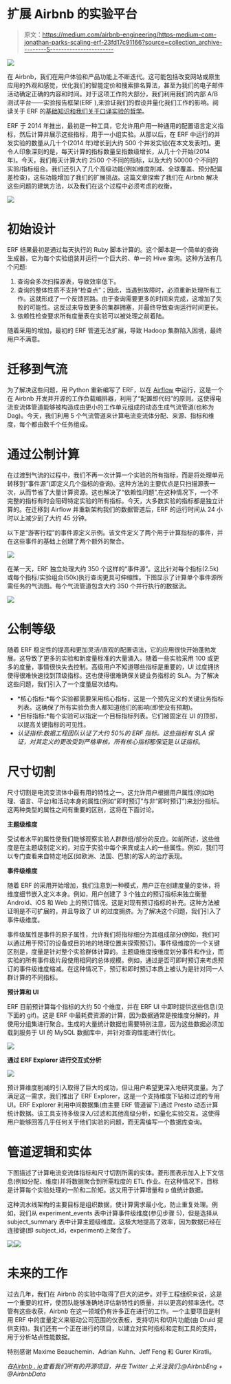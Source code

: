 # 扩展 Airbnb 的实验平台

> 原文：<https://medium.com/airbnb-engineering/https-medium-com-jonathan-parks-scaling-erf-23fd17c91166?source=collection_archive---------5----------------------->

![](img/a65062ec3d7625c15219bee52964d2ed.png)

在 Airbnb，我们在用户体验和产品功能上不断迭代。这可能包括改变网站或原生应用的外观和感觉，优化我们的智能定价和搜索排名算法，甚至为我们的电子邮件活动确定正确的内容和时间。对于这项工作的大部分，我们利用我们的内部 A/B 测试平台——实验报告框架(ERF ),来验证我们的假设并量化我们工作的影响。阅读关于 ERF 的[基础知识和我们关于口译实验的](/airbnb-engineering/experiment-reporting-framework-4e3fcd29e6c0)[哲学](/airbnb-engineering/4-principles-for-making-experimentation-count-7a5f1a5268a)。

ERF 于 2014 年推出，最初是一种工具，它允许用户用一种通用的配置语言定义指标，然后计算并展示这些指标，用于一小组实验。从那以后，在 ERF 中运行的并发实验的数量从几十个(2014 年)增长到大约 500 个并发实验(在本文发表时)。更令人印象深刻的是，每天计算的指标数量呈指数级增长，从几十个开始(2014 年)。今天，我们每天计算大约 2500 个不同的指标，以及大约 50000 个不同的实验/指标组合。我们还引入了几个高级功能(例如维度削减、全球覆盖、预分配偏差检查)，这些功能增加了我们的扩展挑战。这篇文章探索了我们在 Airbnb 解决这些问题的建筑方法，以及我们在这个过程中必须考虑的权衡。

![](img/0c783468b0f1c57b2673bc7ee0da8a28.png)

# 初始设计

ERF 结果最初是通过每天执行的 Ruby 脚本计算的。这个脚本是一个简单的查询生成器，它为每个实验组装并运行一个巨大的、单一的 Hive 查询。这种方法有几个问题:

1.  查询会多次扫描源表，导致效率低下。
2.  查询的整体性质不支持“检查点”；因此，当遇到故障时，必须重新处理所有工作。这就形成了一个反馈回路。由于查询需要更多的时间来完成，这增加了失败的可能性。这反过来导致更多的集群拥塞，并最终导致查询运行时间更长。
3.  依赖性检查要求所有度量表在实验可以被处理之前着陆。

随着采用的增加，最初的 ERF 管道无法扩展，导致 Hadoop 集群陷入困境，最终用户不满意。

# 迁移到气流

为了解决这些问题，用 Python 重新编写了 ERF，以在 [Airflow](https://airflow.incubator.apache.org/) 中运行，这是一个在 Airbnb 开发并开源的工作负载编排器，利用了“配置即代码”的原则。这使得电流变流体管道能够被构造成由更小的工作单元组成的动态生成气流管道(也称为 Dag)。今天，我们利用 5 个气流管道来计算电流变流体分配、来源、指标和维度，每个都由数千个任务组成。

# 通过公制计算

在过渡到气流的过程中，我们不再一次计算一个实验的所有指标，而是将处理单元转移到“事件源”(即定义几个指标的查询)。这种方法的主要优点是只扫描源表一次，从而节省了大量计算资源。这也解决了“依赖性问题”,在这种情况下，一个不完整的指标有时会阻碍特定实验的所有指标。今天，大多数实验的指标都是独立计算的。在迁移到 Airflow 并重新架构我们的数据管道后，ERF 的运行时间从 24 小时以上减少到了大约 45 分钟。

以下是“游客行程”的事件源定义示例。该文件定义了两个用于计算指标的事件，并在这些事件的基础上创建了两个额外的聚合。

![](img/431190c54275b166c2e03cd660aae07c.png)

在某一天，ERF 独立处理大约 350 个这样的“事件源”。这比针对每个指标(2.5k)或每个指标/实验组合(50k)执行查询更具可伸缩性。下图显示了计算单个事件源所需任务的气流图。每个气流管道包含大约 350 个并行执行的数据流。

![](img/ddac6ad54096d40e8e690021f3314895.png)

# **公制等级**

随着 ERF 稳定性的提高和更加灵活/直观的配置语法，它的应用很快开始蓬勃发展。这导致了更多的实验和新度量标准的大量涌入。随着一些实验采用 100 或更多的度量，事情很快失去控制。高级用户不知道哪些指标是重要的，UI 过度拥挤使得很难快速找到顶级指标。这也使得很难确保关键业务指标的 SLA。为了解决这些问题，我们引入了一个度量层次结构。

*   *核心指标:*每个实验都需要采用核心指标，这是一个预先定义的关键业务指标列表。这确保了所有实验负责人都知道他们的影响(即使没有预期)。
*   *目标指标:*每个实验可以指定一个目标指标列表。它们被固定在 UI 的顶部，以提高关键指标的可见性。
*   *认证指标:*数据工程团队认证了大约 50%的 ERF 指标。这些指标有 SLA 保证，对其定义的更改受到严格审核。所有*核心指标*都保证是*认证指标*。

# 尺寸切割

尺寸切割是电流变流体中最有用的特性之一。这允许用户根据用户属性(例如地理、语言、平台)和活动本身的属性(例如“即时预订”与非“即时预订”)来划分指标。这两种类型的属性之间有重要的区别，这将在下面讨论。

**主题级维度**

受试者水平的属性使我们能够观察实验人群群组/部分的反应。如前所述，这些维度是在主题级别定义的，对应于实验中每个来宾或主人的一些属性。例如，我们可以专门查看来自特定地区(如欧洲、法国、巴黎)的客人的治疗表现。

**事件级维度**

随着 ERF 的采用开始增加，我们注意到一种模式，用户正在创建度量的变体，将维度细节嵌入定义本身。例如，用户创建了 3 个独立的预订指标来独立衡量 Android、iOS 和 Web 上的预订情况。这是对现有预订指标的补充。这种方法被证明是不可扩展的，并且导致了 UI 的过度拥挤。为了解决这个问题，我们引入了事件级维度。

事件级属性是事件的原子属性，允许我们将指标细分为其组成部分(例如，我们可以通过用于预订的设备或目的地的地理位置来探索预订)。事件级维度的一个关键区别是，度量是针对整个实验群体计算的。主题级维度按维度划分事件和作业，而实验的所有事件级片段使用相同的总体规模。例如，通过是否可即时预订来考虑预订的事件级维度缩减。在这种情况下，预订和即时预订本质上被认为是针对同一人群计算的不同指标。

**预计算和 UI**

ERF 目前预计算每个指标的大约 50 个维度，并在 ERF UI 中即时提供这些信息(见下面的 gif)。这是 ERF 中最耗费资源的计算，因为数据通常是按维度分解的，并使用分组集进行聚合。生成的大量统计数据也需要特别注意，因为这些数据必须加载到服务于 UI 的 MySQL 数据库中，并针对查询性能进行优化。

![](img/06f1ce31bd6cbe6d2042542fb87e3e64.png)

**通过 ERF Explorer 进行交互式分析**

![](img/3f56c9727efcc1a5cca274d66bd9c917.png)

预计算维度削减的引入取得了巨大的成功，但让用户希望更深入地研究度量。为了满足这一需求，我们推出了 ERF Explorer，这是一个支持维度下钻和过滤的专用 UI。ERF Explorer 利用中间数据集(由主要 ERF 管道留下)通过 Presto 动态计算统计数据。该工具支持多级深入/过滤和其他高级分析，如量化实验交互。这使得用户能够回答几乎任何关于他们实验的问题，而无需编写一个数据库查询。

# 管道逻辑和实体

下图描述了计算电流变流体指标和尺寸切割所需的实体。菱形图表示加入上下文信息(例如分配、维度)并将数据聚合到所需粒度的 ETL 作业。在这种情况下，目标是计算每个实验处理的一阶和二阶矩。这又用于计算增量和 p 值统计数据。

这种流水线架构的主要目标是组织数据，使计算需求最小化，防止重复处理。例如，我们从 experiment_events 表中计算事件级维度(参见步骤 5)，但是选择从 subject_summary 表中计算主题级维度。这极大地提高了效率，因为数据已经在连接键(即 subject_id，experiment)上聚合了。

![](img/56f51156395934af651f24be7eb79a2f.png)![](img/28b01381152129a45e2b8afd0b13de67.png)

# 未来的工作

过去几年，我们在 Airbnb 的实验中取得了巨大的进步。对于工程组织来说，这是一个重要的杠杆，使团队能够准确地评估新特性的质量，并以更高的频率迭代。尽管有这些收获，Airbnb 在这一领域仍有许多正在进行的工作。一个主要项目是利用 ERF 中的度量定义来驱动公司范围的仪表板，支持切片和切片功能(由 Druid 提供支持)。我们还有一个正在进行的项目，以建立对实时指标和定制工具的支持，用于分析站点性能数据。

特别感谢 Maxime Beauchemin、Adrian Kuhn、Jeff Feng 和 Gurer Kiratli。

*在*[*Airbnb . io*](http://airbnb.io/)*查看我们所有的开源项目，并在 Twitter 上关注我们:@AirbnbEng + @AirbnbData*